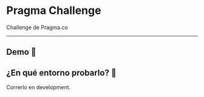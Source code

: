 # Pragma Challenge

Challenge de Pragma.co

---

## Demo 🚀


## ¿En qué entorno probarlo? 🧪

Correrlo en development.
